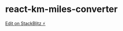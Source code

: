 # react-km-miles-converter

[Edit on StackBlitz ⚡️](https://stackblitz.com/edit/react-km-miles-converter-ypd7yt)